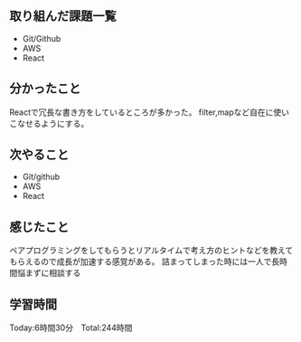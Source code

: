 ## 取り組んだ課題一覧

- Git/Github
- AWS
- React

## 分かったこと

Reactで冗長な書き方をしているところが多かった。
filter,mapなど自在に使いこなせるようにする。

## 次やること　

- Git/github
- AWS
- React

## 感じたこと

ペアプログラミングをしてもらうとリアルタイムで考え方のヒントなどを教えてもらえるので成長が加速する感覚がある。
詰まってしまった時には一人で長時間悩まずに相談する

## 学習時間

Today:6時間30分　Total:244時間